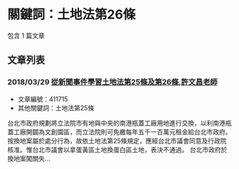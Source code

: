 # 關鍵詞：土地法第26條

包含 1 篇文章

## 文章列表

### 2018/03/29 [從新聞事件學習土地法第25條及第26條,許文昌老師](../../articles/411715_%E5%BE%9E%E6%96%B0%E8%81%9E%E4%BA%8B%E4%BB%B6%E5%AD%B8%E7%BF%92%E5%9C%9F%E5%9C%B0%E6%B3%95%E7%AC%AC25%E6%A2%9D%E5%8F%8A%E7%AC%AC26%E6%A2%9D%2C%E8%A8%B1%E6%96%87%E6%98%8C%E8%80%81%E5%B8%AB.md)
- 文章編號：411715
- 其他關鍵詞：土地法第25條

台北市政府規劃將立法院市有地與中央的南港瓶蓋工廠用地進行交換，以利南港瓶蓋工廠開闢為文創園區，而立法院則可免繳每年五千一百萬元租金給台北市政府。按換地案屬於處分行為，故依土地法第25條規定，應經台北市議會同意及行政院核准。惟台北市議會以拿蛋黃區土地換蛋白區土地，表決不通過。 台北市政府於換地案闖關失...
